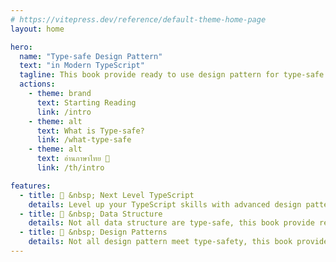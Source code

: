 ```yaml
---
# https://vitepress.dev/reference/default-theme-home-page
layout: home

hero:
  name: "Type-safe Design Pattern"
  text: "in Modern TypeScript"
  tagline: This book provide ready to use design pattern for type-safe approach in modern typescript <br />by Thada Wangthammang
  actions:
    - theme: brand
      text: Starting Reading
      link: /intro
    - theme: alt
      text: What is Type-safe?
      link: /what-type-safe
    - theme: alt
      text: อ่านภาษาไทย 🚧
      link: /th/intro

features:
  - title: 🎉 &nbsp; Next Level TypeScript 
    details: Level up your TypeScript skills with advanced design patterns and best practices
  - title: 💪 &nbsp; Data Structure 
    details: Not all data structure are type-safe, this book provide ready to use data structure for type-safe approach
  - title: 🎨 &nbsp; Design Patterns 
    details: Not all design pattern meet type-safety, this book provide ready to use design pattern for type-safe approach
---
```


